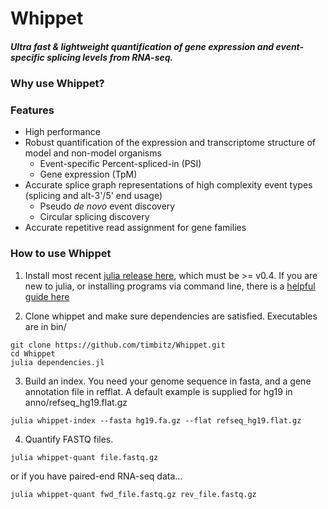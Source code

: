 # Whippet
##### Ultra fast & lightweight quantification of gene expression and event-specific splicing levels from RNA-seq.

### Why use Whippet?

### Features
- High performance
- Robust quantification of the expression and transcriptome structure of model and non-model organisms
  - Event-specific Percent-spliced-in (PSI)
  - Gene expression (TpM)
- Accurate splice graph representations of high complexity event types (splicing and alt-3'/5' end usage)
  - Pseudo _de novo_ event discovery
  - Circular splicing discovery
- Accurate repetitive read assignment for gene families

### How to use Whippet

1) Install most recent [julia release here](http://julialang.org/downloads/), which must be >= v0.4.  If you are new to julia, or installing programs via command line, there is a [helpful guide here](https://en.wikibooks.org/wiki/Introducing_Julia/Getting_started)

2) Clone whippet and make sure dependencies are satisfied. Executables are in bin/
```
git clone https://github.com/timbitz/Whippet.git
cd Whippet
julia dependencies.jl
```

3) Build an index.  You need your genome sequence in fasta, and a gene annotation file in refflat. A default example is supplied for hg19 in anno/refseq_hg19.flat.gz
```
julia whippet-index --fasta hg19.fa.gz --flat refseq_hg19.flat.gz
```

4) Quantify FASTQ files.
```
julia whippet-quant file.fastq.gz
```
or if you have paired-end RNA-seq data...
```
julia whippet-quant fwd_file.fastq.gz rev_file.fastq.gz
```

